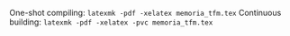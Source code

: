 One-shot compiling: `latexmk -pdf -xelatex memoria_tfm.tex`
Continuous building: `latexmk -pdf -xelatex -pvc memoria_tfm.tex`